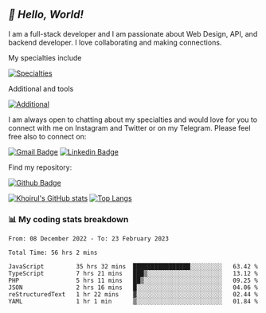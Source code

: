 ## _:wave: Hello, World!_

I am a full-stack developer and I am passionate about Web Design, API, and backend developer. I love collaborating and making connections.

My specialties include

[![Specialties](https://skillicons.dev/icons?i=php,laravel,javascript,react,vue,mysql,tailwind)](https://skillicons.dev)

Additional and tools

[![Additional](https://skillicons.dev/icons?i=bash,vscode,vite,webpack,vercel,git,github,gitlab)](https://skillicons.dev)

I am always open to chatting about my specialties and would love for you to connect with me on Instagram and Twitter or on my Telegram. Please feel free also to connect on:

[![Gmail Badge](https://img.shields.io/badge/-ahmusafir.khoirul@gmail.com-c14438?style=flat&logo=Gmail&logoColor=white&link=mailto:ahmusafir.khoirul@gmail.com)](mailto:ahmusafir.khoirul@gmail.com)
[![Linkedin Badge](https://img.shields.io/badge/-Ahmad_Musafir_Khoirul_Fattah-0072b1?style=flat&logo=Linkedin&logoColor=white&link=https://www.linkedin.com/in/ahmad-musafir-khoirul-fattah-26a53a207/)](https://www.linkedin.com/in/masmuss/)

Find my repository:

[![Github Badge](https://img.shields.io/badge/-masmuss-grey?style=flat&logo=github&logoColor=white&link=https://github.com/masmuss)](https://github.com/masmuss)

[![Khoirul's GitHub stats](https://github-readme-stats.vercel.app/api?username=masmuss&show_icons=true&include_all_commits=true&theme=transparent&layout=compact)](https://github.com/masmuss/github-readme-stats)
[![Top Langs](https://github-readme-stats.vercel.app/api/top-langs/?username=masmuss&theme=transparent&layout=compact)](https://github.com/masmuss/github-readme-stats)

### :bar_chart: My coding stats breakdown

<!--START_SECTION:waka-->

```text
From: 08 December 2022 - To: 23 February 2023

Total Time: 56 hrs 2 mins

JavaScript         35 hrs 32 mins  ████████████████░░░░░░░░░   63.42 %
TypeScript         7 hrs 21 mins   ███▒░░░░░░░░░░░░░░░░░░░░░   13.12 %
PHP                5 hrs 11 mins   ██▒░░░░░░░░░░░░░░░░░░░░░░   09.25 %
JSON               2 hrs 16 mins   █░░░░░░░░░░░░░░░░░░░░░░░░   04.06 %
reStructuredText   1 hr 22 mins    ▓░░░░░░░░░░░░░░░░░░░░░░░░   02.44 %
YAML               1 hr 1 min      ▒░░░░░░░░░░░░░░░░░░░░░░░░   01.84 %
```

<!--END_SECTION:waka-->
